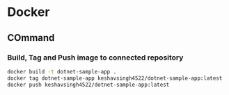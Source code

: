 # Docker

## COmmand

### Build, Tag and Push image to connected repository

```sh
docker build -t dotnet-sample-app .
docker tag dotnet-sample-app keshavsingh4522/dotnet-sample-app:latest
docker push keshavsingh4522/dotnet-sample-app:latest
```

